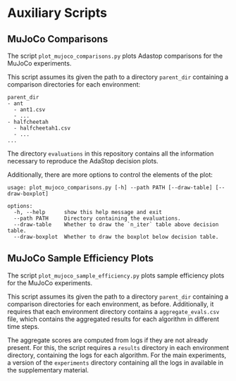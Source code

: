# Auxiliary Scripts

## MuJoCo Comparisons

The script `plot_mujoco_comparisons.py` plots Adastop comparisons for the MuJoCo experiments.

This script assumes its given the path to a directory `parent_dir` containing a comparison directories for each environment:
```
parent_dir
- ant
  - ant1.csv
  - ...
- halfcheetah
  - halfcheetah1.csv
  - ...
...
```
The directory `evaluations` in this repository contains all the information necessary to reproduce the AdaStop decision plots.

Additionally, there are more options to control the elements of the plot:

```
usage: plot_mujoco_comparisons.py [-h] --path PATH [--draw-table] [--draw-boxplot]

options:
  -h, --help      show this help message and exit
  --path PATH     Directory containing the evaluations.
  --draw-table    Whether to draw the `n_iter` table above decision table.
  --draw-boxplot  Whether to draw the boxplot below decision table.
```

## MuJoCo Sample Efficiency Plots

The script `plot_mujoco_sample_efficiency.py` plots sample efficiency plots for the MuJoCo experiments.

This script assumes its given the path to a directory `parent_dir` containing a comparison directories for each environment, as before.
Additionally, it requires that each environment directory contains a `aggregate_evals.csv` file, which contains the aggregated results for each algorithm
in different time steps.

The aggregate scores are computed from logs if they are not already present. For this, the script requires a `results` directory in each environment directory, containing the logs for each algorithm. For the main experiments, a version of the `experiments` directory containing all the logs in available in the supplementary material.
